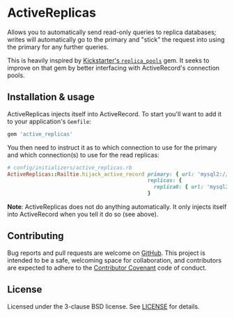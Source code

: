 # ActiveReplicas

Allows you to automatically send read-only queries to replica databases; writes will automatically go to the primary and "stick" the request into using the primary for any further queries.

This is heavily inspired by [Kickstarter's `replica_pools`](https://github.com/kickstarter/replica_pools) gem. It seeks to improve on that gem by better interfacing with ActiveRecord's connection pools.

## Installation & usage

ActiveReplicas injects itself into ActiveRecord. To start you'll want to add it to your application's `Gemfile`:

```ruby
gem 'active_replicas'
```

You then need to instruct it as to which connection to use for the primary and which connection(s) to use for the read replicas:

```ruby
# config/initializers/active_replicas.rb
ActiveReplicas::Railtie.hijack_active_record primary: { url: 'mysql2://user@primary/my_app' },
                                             replicas: {
                                               replica0: { url: 'mysql2://user@replica/my_app' }
                                             }
```

**Note**: ActiveReplicas does not do anything automatically. It only injects itself into ActiveRecord when you tell it do so (see above).

## Contributing

Bug reports and pull requests are welcome on [GitHub][]. This project is intended to be a safe, welcoming space for collaboration, and contributors are expected to adhere to the [Contributor Covenant](http://contributor-covenant.org) code of conduct.

[GitHub]: https://github.com/dirk/active_replicas

## License

Licensed under the 3-clause BSD license. See [LICENSE](LICENSE) for details.
